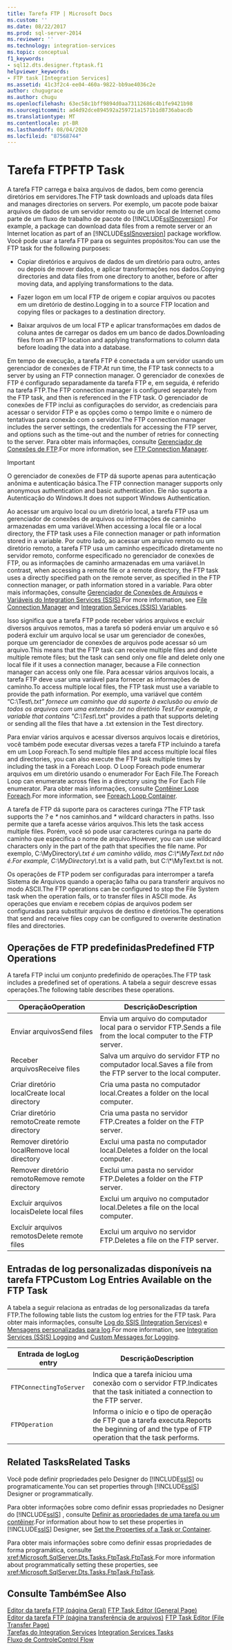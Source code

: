 ```yaml
---
title: Tarefa FTP | Microsoft Docs
ms.custom: ''
ms.date: 08/22/2017
ms.prod: sql-server-2014
ms.reviewer: ''
ms.technology: integration-services
ms.topic: conceptual
f1_keywords:
- sql12.dts.designer.ftptask.f1
helpviewer_keywords:
- FTP task [Integration Services]
ms.assetid: 41c3f2c4-ee04-460a-9822-bb9ae4036c2e
author: chugugrace
ms.author: chugu
ms.openlocfilehash: 63ec58c1bff9894d0aa73112686c4b1fe9421b98
ms.sourcegitcommit: ad4d92dce894592a259721a1571b1d8736abacdb
ms.translationtype: MT
ms.contentlocale: pt-BR
ms.lasthandoff: 08/04/2020
ms.locfileid: "87568744"
---
```

# <a name="ftp-task"></a><span data-ttu-id="58d1e-102">Tarefa FTP</span><span class="sxs-lookup"><span data-stu-id="58d1e-102">FTP Task</span></span>
  <span data-ttu-id="58d1e-103">A tarefa FTP carrega e baixa arquivos de dados, bem como gerencia diretórios em servidores.</span><span class="sxs-lookup"><span data-stu-id="58d1e-103">The FTP task downloads and uploads data files and manages directories on servers.</span></span> <span data-ttu-id="58d1e-104">Por exemplo, um pacote pode baixar arquivos de dados de um servidor remoto ou de um local de Internet como parte de um fluxo de trabalho de pacote do [!INCLUDE[ssISnoversion](../../includes/ssisnoversion-md.md)] .</span><span class="sxs-lookup"><span data-stu-id="58d1e-104">For example, a package can download data files from a remote server or an Internet location as part of an [!INCLUDE[ssISnoversion](../../includes/ssisnoversion-md.md)] package workflow.</span></span> <span data-ttu-id="58d1e-105">Você pode usar a tarefa FTP para os seguintes propósitos:</span><span class="sxs-lookup"><span data-stu-id="58d1e-105">You can use the FTP task for the following purposes:</span></span>  
  
-   <span data-ttu-id="58d1e-106">Copiar diretórios e arquivos de dados de um diretório para outro, antes ou depois de mover dados, e aplicar transformações nos dados.</span><span class="sxs-lookup"><span data-stu-id="58d1e-106">Copying directories and data files from one directory to another, before or after moving data, and applying transformations to the data.</span></span>  
  
-   <span data-ttu-id="58d1e-107">Fazer logon em um local FTP de origem e copiar arquivos ou pacotes em um diretório de destino.</span><span class="sxs-lookup"><span data-stu-id="58d1e-107">Logging in to a source FTP location and copying files or packages to a destination directory.</span></span>  
  
-   <span data-ttu-id="58d1e-108">Baixar arquivos de um local FTP e aplicar transformações em dados de coluna antes de carregar os dados em um banco de dados.</span><span class="sxs-lookup"><span data-stu-id="58d1e-108">Downloading files from an FTP location and applying transformations to column data before loading the data into a database.</span></span>  
  
 <span data-ttu-id="58d1e-109">Em tempo de execução, a tarefa FTP é conectada a um servidor usando um gerenciador de conexões de FTP.</span><span class="sxs-lookup"><span data-stu-id="58d1e-109">At run time, the FTP task connects to a server by using an FTP connection manager.</span></span> <span data-ttu-id="58d1e-110">O gerenciador de conexões de FTP é configurado separadamente da tarefa FTP e, em seguida, é referido na tarefa FTP.</span><span class="sxs-lookup"><span data-stu-id="58d1e-110">The FTP connection manager is configured separately from the FTP task, and then is referenced in the FTP task.</span></span> <span data-ttu-id="58d1e-111">O gerenciador de conexões de FTP inclui as configurações do servidor, as credenciais para acessar o servidor FTP e as opções como o tempo limite e o número de tentativas para conexão com o servidor.</span><span class="sxs-lookup"><span data-stu-id="58d1e-111">The FTP connection manager includes the server settings, the credentials for accessing the FTP server, and options such as the time-out and the number of retries for connecting to the server.</span></span> <span data-ttu-id="58d1e-112">Para obter mais informações, consulte [Gerenciador de Conexões de FTP](../connection-manager/ftp-connection-manager.md).</span><span class="sxs-lookup"><span data-stu-id="58d1e-112">For more information, see [FTP Connection Manager](../connection-manager/ftp-connection-manager.md).</span></span>  
  
> [!IMPORTANT]  
>  <span data-ttu-id="58d1e-113">O gerenciador de conexões de FTP dá suporte apenas para autenticação anônima e autenticação básica.</span><span class="sxs-lookup"><span data-stu-id="58d1e-113">The FTP connection manager supports only anonymous authentication and basic authentication.</span></span> <span data-ttu-id="58d1e-114">Ele não suporta a Autenticação do Windows.</span><span class="sxs-lookup"><span data-stu-id="58d1e-114">It does not support Windows Authentication.</span></span>  
  
 <span data-ttu-id="58d1e-115">Ao acessar um arquivo local ou um diretório local, a tarefa FTP usa um gerenciador de conexões de arquivos ou informações de caminho armazenadas em uma variável.</span><span class="sxs-lookup"><span data-stu-id="58d1e-115">When accessing a local file or a local directory, the FTP task uses a File connection manager or path information stored in a variable.</span></span> <span data-ttu-id="58d1e-116">Por outro lado, ao acessar um arquivo remoto ou um diretório remoto, a tarefa FTP usa um caminho especificado diretamente no servidor remoto, conforme especificado no gerenciador de conexões de FTP, ou as informações de caminho armazenadas em uma variável.</span><span class="sxs-lookup"><span data-stu-id="58d1e-116">In contrast, when accessing a remote file or a remote directory, the FTP task uses a directly specified path on the remote server, as specified in the FTP connection manager, or path information stored in a variable.</span></span> <span data-ttu-id="58d1e-117">Para obter mais informações, consulte [Gerenciador de Conexões de Arquivos](../connection-manager/file-connection-manager.md) e [Variáveis do Integration Services &#40;SSIS&#41;](../integration-services-ssis-variables.md).</span><span class="sxs-lookup"><span data-stu-id="58d1e-117">For more information, see [File Connection Manager](../connection-manager/file-connection-manager.md) and [Integration Services &#40;SSIS&#41; Variables](../integration-services-ssis-variables.md).</span></span>  
  
 <span data-ttu-id="58d1e-118">Isso significa que a tarefa FTP pode receber vários arquivos e excluir diversos arquivos remotos, mas a tarefa só poderá enviar um arquivo e só poderá excluir um arquivo local se usar um gerenciador de conexões, porque um gerenciador de conexões de arquivos pode acessar só um arquivo.</span><span class="sxs-lookup"><span data-stu-id="58d1e-118">This means that the FTP task can receive multiple files and delete multiple remote files; but the task can send only one file and delete only one local file if it uses a connection manager, because a File connection manager can access only one file.</span></span> <span data-ttu-id="58d1e-119">Para acessar vários arquivos locais, a tarefa FTP deve usar uma variável para fornecer as informações de caminho.</span><span class="sxs-lookup"><span data-stu-id="58d1e-119">To access multiple local files, the FTP task must use a variable to provide the path information.</span></span> <span data-ttu-id="58d1e-120">Por exemplo, uma variável que contém “C:\Test\\*.txt” fornece um caminho que dá suporte à exclusão ou envio de todos os arquivos com uma extensão .txt no diretório Test.</span><span class="sxs-lookup"><span data-stu-id="58d1e-120">For example, a variable that contains "C:\Test\\*.txt" provides a path that supports deleting or sending all the files that have a .txt extension in the Test directory.</span></span>  
  
 <span data-ttu-id="58d1e-121">Para enviar vários arquivos e acessar diversos arquivos locais e diretórios, você também pode executar diversas vezes a tarefa FTP incluindo a tarefa em um Loop Foreach.</span><span class="sxs-lookup"><span data-stu-id="58d1e-121">To send multiple files and access multiple local files and directories, you can also execute the FTP task multiple times by including the task in a Foreach Loop.</span></span> <span data-ttu-id="58d1e-122">O Loop Foreach pode enumerar arquivos em um diretório usando o enumerador For Each File.</span><span class="sxs-lookup"><span data-stu-id="58d1e-122">The Foreach Loop can enumerate across files in a directory using the For Each File enumerator.</span></span> <span data-ttu-id="58d1e-123">Para obter mais informações, consulte [Contêiner Loop Foreach](foreach-loop-container.md).</span><span class="sxs-lookup"><span data-stu-id="58d1e-123">For more information, see [Foreach Loop Container](foreach-loop-container.md).</span></span>  
  
 <span data-ttu-id="58d1e-124">A tarefa de FTP dá suporte para os caracteres curinga *?*</span><span class="sxs-lookup"><span data-stu-id="58d1e-124">The FTP task supports the *?*</span></span> <span data-ttu-id="58d1e-125">e *\** nos caminhos.</span><span class="sxs-lookup"><span data-stu-id="58d1e-125">and *\** wildcard characters in paths.</span></span> <span data-ttu-id="58d1e-126">Isso permite que a tarefa acesse vários arquivos.</span><span class="sxs-lookup"><span data-stu-id="58d1e-126">This lets the task access multiple files.</span></span> <span data-ttu-id="58d1e-127">Porém, você só pode usar caracteres curinga na parte do caminho que especifica o nome de arquivo.</span><span class="sxs-lookup"><span data-stu-id="58d1e-127">However, you can use wildcard characters only in the part of the path that specifies the file name.</span></span> <span data-ttu-id="58d1e-128">Por exemplo, C:\MyDirectory\\*.txt é um caminho válido, mas C:\\\*\MyText.txt não é.</span><span class="sxs-lookup"><span data-stu-id="58d1e-128">For example, C:\MyDirectory\\*.txt is a valid path, but C:\\\*\MyText.txt is not.</span></span>  
  
 <span data-ttu-id="58d1e-129">Os operações de FTP podem ser configuradas para interromper a tarefa Sistema de Arquivos quando a operação falha ou para transferir arquivos no modo ASCII.</span><span class="sxs-lookup"><span data-stu-id="58d1e-129">The FTP operations can be configured to stop the File System task when the operation fails, or to transfer files in ASCII mode.</span></span> <span data-ttu-id="58d1e-130">As operações que enviam e recebem cópias de arquivos podem ser configuradas para substituir arquivos de destino e diretórios.</span><span class="sxs-lookup"><span data-stu-id="58d1e-130">The operations that send and receive files copy can be configured to overwrite destination files and directories.</span></span>  
  
## <a name="predefined-ftp-operations"></a><span data-ttu-id="58d1e-131">Operações de FTP predefinidas</span><span class="sxs-lookup"><span data-stu-id="58d1e-131">Predefined FTP Operations</span></span>  
 <span data-ttu-id="58d1e-132">A tarefa FTP inclui um conjunto predefinido de operações.</span><span class="sxs-lookup"><span data-stu-id="58d1e-132">The FTP task includes a predefined set of operations.</span></span> <span data-ttu-id="58d1e-133">A tabela a seguir descreve essas operações.</span><span class="sxs-lookup"><span data-stu-id="58d1e-133">The following table describes these operations.</span></span>  
  
|<span data-ttu-id="58d1e-134">Operação</span><span class="sxs-lookup"><span data-stu-id="58d1e-134">Operation</span></span>|<span data-ttu-id="58d1e-135">Descrição</span><span class="sxs-lookup"><span data-stu-id="58d1e-135">Description</span></span>|  
|---------------|-----------------|  
|<span data-ttu-id="58d1e-136">Enviar arquivos</span><span class="sxs-lookup"><span data-stu-id="58d1e-136">Send files</span></span>|<span data-ttu-id="58d1e-137">Envia um arquivo do computador local para o servidor FTP.</span><span class="sxs-lookup"><span data-stu-id="58d1e-137">Sends a file from the local computer to the FTP server.</span></span>|  
|<span data-ttu-id="58d1e-138">Receber arquivos</span><span class="sxs-lookup"><span data-stu-id="58d1e-138">Receive files</span></span>|<span data-ttu-id="58d1e-139">Salva um arquivo do servidor FTP no computador local.</span><span class="sxs-lookup"><span data-stu-id="58d1e-139">Saves a file from the FTP server to the local computer.</span></span>|  
|<span data-ttu-id="58d1e-140">Criar diretório local</span><span class="sxs-lookup"><span data-stu-id="58d1e-140">Create local directory</span></span>|<span data-ttu-id="58d1e-141">Cria uma pasta no computador local.</span><span class="sxs-lookup"><span data-stu-id="58d1e-141">Creates a folder on the local computer.</span></span>|  
|<span data-ttu-id="58d1e-142">Criar diretório remoto</span><span class="sxs-lookup"><span data-stu-id="58d1e-142">Create remote directory</span></span>|<span data-ttu-id="58d1e-143">Cria uma pasta no servidor FTP.</span><span class="sxs-lookup"><span data-stu-id="58d1e-143">Creates a folder on the FTP server.</span></span>|  
|<span data-ttu-id="58d1e-144">Remover diretório local</span><span class="sxs-lookup"><span data-stu-id="58d1e-144">Remove local directory</span></span>|<span data-ttu-id="58d1e-145">Exclui uma pasta no computador local.</span><span class="sxs-lookup"><span data-stu-id="58d1e-145">Deletes a folder on the local computer.</span></span>|  
|<span data-ttu-id="58d1e-146">Remover diretório remoto</span><span class="sxs-lookup"><span data-stu-id="58d1e-146">Remove remote directory</span></span>|<span data-ttu-id="58d1e-147">Exclui uma pasta no servidor FTP.</span><span class="sxs-lookup"><span data-stu-id="58d1e-147">Deletes a folder on the FTP server.</span></span>|  
|<span data-ttu-id="58d1e-148">Excluir arquivos locais</span><span class="sxs-lookup"><span data-stu-id="58d1e-148">Delete local files</span></span>|<span data-ttu-id="58d1e-149">Exclui um arquivo no computador local.</span><span class="sxs-lookup"><span data-stu-id="58d1e-149">Deletes a file on the local computer.</span></span>|  
|<span data-ttu-id="58d1e-150">Excluir arquivos remotos</span><span class="sxs-lookup"><span data-stu-id="58d1e-150">Delete remote files</span></span>|<span data-ttu-id="58d1e-151">Exclui um arquivo no servidor FTP.</span><span class="sxs-lookup"><span data-stu-id="58d1e-151">Deletes a file on the FTP server.</span></span>|  
  
## <a name="custom-log-entries-available-on-the-ftp-task"></a><span data-ttu-id="58d1e-152">Entradas de log personalizadas disponíveis na tarefa FTP</span><span class="sxs-lookup"><span data-stu-id="58d1e-152">Custom Log Entries Available on the FTP Task</span></span>  
 <span data-ttu-id="58d1e-153">A tabela a seguir relaciona as entradas de log personalizadas da tarefa FTP.</span><span class="sxs-lookup"><span data-stu-id="58d1e-153">The following table lists the custom log entries for the FTP task.</span></span> <span data-ttu-id="58d1e-154">Para obter mais informações, consulte [Log do SSIS &#40;Integration Services&#41;](../performance/integration-services-ssis-logging.md) e [Mensagens personalizadas para log](../custom-messages-for-logging.md).</span><span class="sxs-lookup"><span data-stu-id="58d1e-154">For more information, see [Integration Services &#40;SSIS&#41; Logging](../performance/integration-services-ssis-logging.md) and [Custom Messages for Logging](../custom-messages-for-logging.md).</span></span>  
  
|<span data-ttu-id="58d1e-155">Entrada de log</span><span class="sxs-lookup"><span data-stu-id="58d1e-155">Log entry</span></span>|<span data-ttu-id="58d1e-156">Descrição</span><span class="sxs-lookup"><span data-stu-id="58d1e-156">Description</span></span>|  
|---------------|-----------------|  
|`FTPConnectingToServer`|<span data-ttu-id="58d1e-157">Indica que a tarefa iniciou uma conexão com o servidor FTP.</span><span class="sxs-lookup"><span data-stu-id="58d1e-157">Indicates that the task initiated a connection to the FTP server.</span></span>|  
|`FTPOperation`|<span data-ttu-id="58d1e-158">Informa o início e o tipo de operação de FTP que a tarefa executa.</span><span class="sxs-lookup"><span data-stu-id="58d1e-158">Reports the beginning of and the type of FTP operation that the task performs.</span></span>|  
  
## <a name="related-tasks"></a><span data-ttu-id="58d1e-159">Related Tasks</span><span class="sxs-lookup"><span data-stu-id="58d1e-159">Related Tasks</span></span>  
 <span data-ttu-id="58d1e-160">Você pode definir propriedades pelo Designer do [!INCLUDE[ssIS](../../includes/ssis-md.md)] ou programaticamente.</span><span class="sxs-lookup"><span data-stu-id="58d1e-160">You can set properties through [!INCLUDE[ssIS](../../includes/ssis-md.md)] Designer or programmatically.</span></span>  
  
 <span data-ttu-id="58d1e-161">Para obter informações sobre como definir essas propriedades no Designer do [!INCLUDE[ssIS](../../includes/ssis-md.md)] , consulte [Definir as propriedades de uma tarefa ou um contêiner](../set-the-properties-of-a-task-or-container.md).</span><span class="sxs-lookup"><span data-stu-id="58d1e-161">For information about how to set these properties in [!INCLUDE[ssIS](../../includes/ssis-md.md)] Designer, see [Set the Properties of a Task or Container](../set-the-properties-of-a-task-or-container.md).</span></span>  
  
 <span data-ttu-id="58d1e-162">Para obter mais informações sobre como definir essas propriedades de forma programática, consulte <xref:Microsoft.SqlServer.Dts.Tasks.FtpTask.FtpTask>.</span><span class="sxs-lookup"><span data-stu-id="58d1e-162">For more information about programmatically setting these properties, see <xref:Microsoft.SqlServer.Dts.Tasks.FtpTask.FtpTask>.</span></span>  
  
## <a name="see-also"></a><span data-ttu-id="58d1e-163">Consulte Também</span><span class="sxs-lookup"><span data-stu-id="58d1e-163">See Also</span></span>  
 <span data-ttu-id="58d1e-164">[Editor da tarefa FTP &#40;página Geral&#41;](../general-page-of-integration-services-designers-options.md) </span><span class="sxs-lookup"><span data-stu-id="58d1e-164">[FTP Task Editor &#40;General Page&#41;](../general-page-of-integration-services-designers-options.md) </span></span>  
 <span data-ttu-id="58d1e-165">[Editor da tarefa FTP &#40;página transferência de arquivos&#41;](../ftp-task-editor-file-transfer-page.md) </span><span class="sxs-lookup"><span data-stu-id="58d1e-165">[FTP Task Editor &#40;File Transfer Page&#41;](../ftp-task-editor-file-transfer-page.md) </span></span>  
 <span data-ttu-id="58d1e-166">[Tarefas do Integration Services](integration-services-tasks.md) </span><span class="sxs-lookup"><span data-stu-id="58d1e-166">[Integration Services Tasks](integration-services-tasks.md) </span></span>  
 [<span data-ttu-id="58d1e-167">Fluxo de Controle</span><span class="sxs-lookup"><span data-stu-id="58d1e-167">Control Flow</span></span>](control-flow.md)  
  
  
